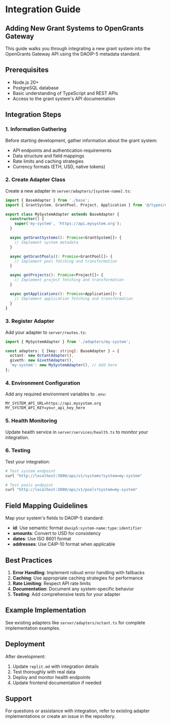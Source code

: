 # Integration Guide

## Adding New Grant Systems to OpenGrants Gateway

This guide walks you through integrating a new grant system into the OpenGrants Gateway API using the DAOIP-5 metadata standard.

## Prerequisites

- Node.js 20+
- PostgreSQL database
- Basic understanding of TypeScript and REST APIs
- Access to the grant system's API documentation

## Integration Steps

### 1. Information Gathering

Before starting development, gather information about the grant system:

- API endpoints and authentication requirements
- Data structure and field mappings
- Rate limits and caching strategies
- Currency formats (ETH, USD, native tokens)

### 2. Create Adapter Class

Create a new adapter in `server/adapters/[system-name].ts`:

```typescript
import { BaseAdapter } from './base';
import { GrantSystem, GrantPool, Project, Application } from '@/types/daoip5';

export class MySystemAdapter extends BaseAdapter {
  constructor() {
    super('my-system', 'https://api.mysystem.org');
  }

  async getGrantSystems(): Promise<GrantSystem[]> {
    // Implement system metadata
  }

  async getGrantPools(): Promise<GrantPool[]> {
    // Implement pool fetching and transformation
  }

  async getProjects(): Promise<Project[]> {
    // Implement project fetching and transformation
  }

  async getApplications(): Promise<Application[]> {
    // Implement application fetching and transformation
  }
}
```

### 3. Register Adapter

Add your adapter to `server/routes.ts`:

```typescript
import { MySystemAdapter } from './adapters/my-system';

const adapters: { [key: string]: BaseAdapter } = {
  octant: new OctantAdapter(),
  giveth: new GivethAdapter(),
  'my-system': new MySystemAdapter(), // Add here
};
```

### 4. Environment Configuration

Add any required environment variables to `.env`:

```
MY_SYSTEM_API_URL=https://api.mysystem.org
MY_SYSTEM_API_KEY=your_api_key_here
```

### 5. Health Monitoring

Update health service in `server/services/health.ts` to monitor your integration.

### 6. Testing

Test your integration:

```bash
# Test system endpoint
curl "http://localhost:5000/api/v1/systems?system=my-system"

# Test pools endpoint
curl "http://localhost:5000/api/v1/pools?system=my-system"
```

## Field Mapping Guidelines

Map your system's fields to DAOIP-5 standard:

- **id**: Use semantic format `daoip5:system-name:type:identifier`
- **amounts**: Convert to USD for consistency
- **dates**: Use ISO 8601 format
- **addresses**: Use CAIP-10 format when applicable

## Best Practices

1. **Error Handling**: Implement robust error handling with fallbacks
2. **Caching**: Use appropriate caching strategies for performance
3. **Rate Limiting**: Respect API rate limits
4. **Documentation**: Document any system-specific behavior
5. **Testing**: Add comprehensive tests for your adapter

## Example Implementation

See existing adapters like `server/adapters/octant.ts` for complete implementation examples.

## Deployment

After development:

1. Update `replit.md` with integration details
2. Test thoroughly with real data
3. Deploy and monitor health endpoints
4. Update frontend documentation if needed

## Support

For questions or assistance with integration, refer to existing adapter implementations or create an issue in the repository.